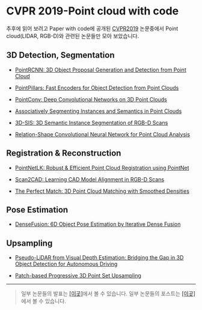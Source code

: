 # CVPR 2019-Point cloud  with code 

추후에 읽어 보려고 Paper with code에 공개된 [CVPR2019](https://paperswithcode.com/conference/cvpr-2019-6?fbclid=IwAR0zicF86fe8zAY_CTxxf7a8E2DHNNX_IOD_8-XxG7byaBN97Z6n28z3NK4) 논문중에서 Point cloud(LIDAR, RGB-D)와 관련된 논문들만 모아 보았습니다.

 
## 3D Detection, Segmentation 

- [PointRCNN: 3D Object Proposal Generation and Detection from Point Cloud](https://paperswithcode.com/paper/pointrcnn-3d-object-proposal-generation-and)

- [PointPillars: Fast Encoders for Object Detection from Point Clouds](https://paperswithcode.com/paper/pointpillars-fast-encoders-for-object)

- [PointConv: Deep Convolutional Networks on 3D Point Clouds](https://paperswithcode.com/paper/pointconv-deep-convolutional-networks-on-3d)

- [Associatively Segmenting Instances and Semantics in Point Clouds](https://paperswithcode.com/paper/associatively-segmenting-instances-and)

- [3D-SIS: 3D Semantic Instance Segmentation of RGB-D Scans](https://paperswithcode.com/paper/3d-sis-3d-semantic-instance-segmentation-of)

- [Relation-Shape Convolutional Neural Network for Point Cloud Analysis](https://paperswithcode.com/paper/relation-shape-convolutional-neural-network)

## Registration & Reconstruction 

- [PointNetLK: Robust & Efficient Point Cloud Registration using PointNet](https://paperswithcode.com/paper/pointnetlk-robust-efficient-point-cloud)

- [Scan2CAD: Learning CAD Model Alignment in RGB-D Scans](https://paperswithcode.com/paper/scan2cad-learning-cad-model-alignment-in-rgb)

- [The Perfect Match: 3D Point Cloud Matching with Smoothed Densities](https://paperswithcode.com/paper/the-perfect-match-3d-point-cloud-matching)

## Pose Estimation 

- [DenseFusion: 6D Object Pose Estimation by Iterative Dense Fusion](https://paperswithcode.com/paper/densefusion-6d-object-pose-estimation-by)


## Upsampling 

- [Pseudo-LiDAR from Visual Depth Estimation: Bridging the Gap in 3D Object Detection for Autonomous Driving](https://paperswithcode.com/paper/pseudo-lidar-from-visual-depth-estimation)

- [Patch-based Progressive 3D Point Set Upsampling](https://paperswithcode.com/paper/patch-based-progressive-3d-point-set)


---

> 일부 논문들의 발표는 [[이곳]](https://www.youtube.com/watch?v=ko6kNZ9DuAk)에서 볼 수 있습니다. 
> 일부 논문들의 포스트는 [[이곳]](https://www.facebook.com/photo.php?fbid=2406261759431985&set=a.1837970396261127&type=3&theater)에서 볼 수 있습니다. 